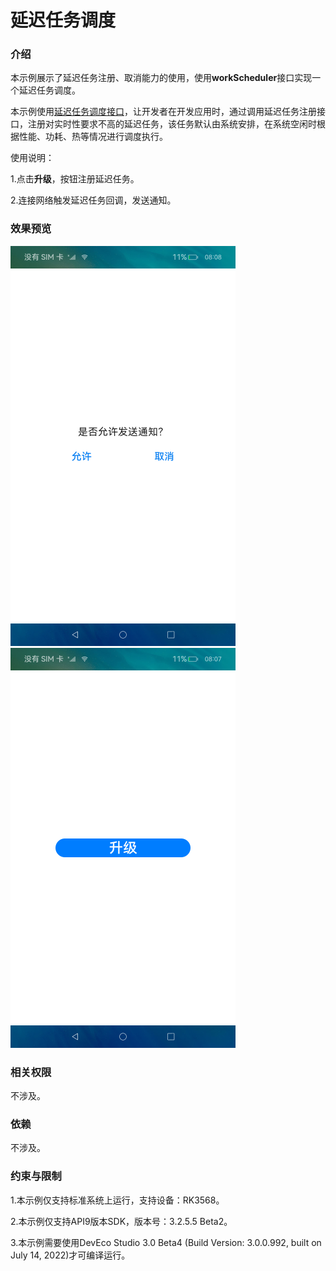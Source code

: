 # 延迟任务调度

### 介绍

本示例展示了延迟任务注册、取消能力的使用，使用**workScheduler**接口实现一个延迟任务调度。 

本示例使用[延迟任务调度接口](https://gitee.com/openharmony/docs/blob/master/zh-cn/application-dev/reference/apis/js-apis-workScheduler.md)，让开发者在开发应用时，通过调用延迟任务注册接口，注册对实时性要求不高的延迟任务，该任务默认由系统安排，在系统空闲时根据性能、功耗、热等情况进行调度执行。

使用说明：

1.点击**升级**，按钮注册延迟任务。

2.连接网络触发延迟任务回调，发送通知。

### 效果预览

![](./screenshots/device/notification.png) ![](./screenshots/device/index.png)

### 相关权限

不涉及。

### 依赖

不涉及。

### 约束与限制

1.本示例仅支持标准系统上运行，支持设备：RK3568。

2.本示例仅支持API9版本SDK，版本号：3.2.5.5 Beta2。

3.本示例需要使用DevEco Studio 3.0 Beta4 (Build Version: 3.0.0.992, built on July 14, 2022)才可编译运行。
